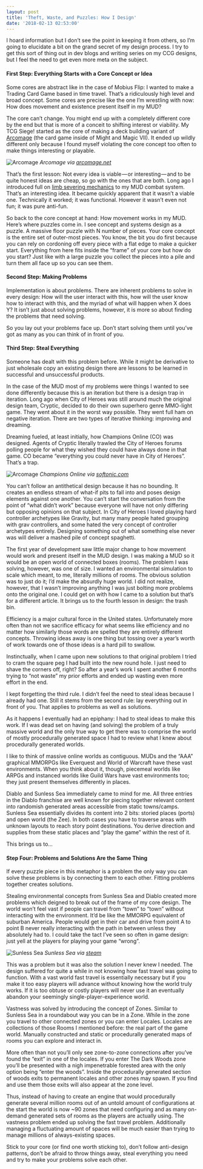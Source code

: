 ```yaml
---
layout: post
title: 'Theft, Waste, and Puzzles: How I Design'
date: '2018-02-13 02:53:00'
---
```


I hoard information but I don’t see the point in keeping it from others, so I’m going to elucidate a bit on the grand secret of my design process. I try to get this sort of thing out in dev blogs and writing series on my CCG designs, but I feel the need to get even more meta on the subject.

#### First Step: Everything Starts with a Core Concept or Idea

Some cores are abstract like in the case of Mobius Flip: I wanted to make a Trading Card Game based in time travel. That’s a ridiculously high level and broad concept. Some cores are precise like the one I’m wrestling with now: How does movement and existence present itself in my MUD?

The core can’t change. You might end up with a completely different core by the end but that is more of a conceit to shifting interest or viability. My TCG Siege! started as the core of making a deck building variant of [Arcomage](https://en.wikipedia.org/wiki/Arcomage) (the card game inside of Might and Magic VII). It ended up wildly different only because I found myself violating the core concept too often to make things interesting or playable.

![Arcomage](/content/images/2018/02/arcomage.jpg)
*Arcomage via [arcomage.net](https://arcomage.net/)*

That’s the first lesson: Not every idea is viable — or interesting — and to be quite honest ideas are cheap, so go with the ones that are both. Long ago I introduced full on [limb severing mechanics](https://mudcoders.com/off-the-cliff-ep1-health-systems-99389be1730) to my MUD combat system. That’s an interesting idea. It became quickly apparent that it wasn’t a viable one. Technically it worked; it was functional. However it wasn’t even not fun; it was pure anti-fun.

So back to the core concept at hand: How movement works in my MUD. Here’s where puzzles come in. I see concept and systems design as a puzzle. A massive floor puzzle with N number of pieces. Your core concept is the entire set of outer-most pieces. You know, the bit you do first because you can rely on cordoning off every piece with a flat edge to make a quicker start. Everything from here fits inside the “frame” of your core but how do you start? Just like with a large puzzle you collect the pieces into a pile and turn them all face up so you can see them.

#### Second Step: Making Problems

Implementation is about problems. There are inherent problems to solve in every design: How will the user interact with this, how will the user know how to interact with this, and the myriad of what will happen when X does Y? It isn’t just about solving problems, however, it is more so about finding the problems that need solving.

So you lay out your problems face up. Don’t start solving them until you’ve got as many as you can think of in front of you.

#### Third Step: Steal Everything

Someone has dealt with this problem before. While it might be derivative to just wholesale copy an existing design there are lessons to be learned in successful and unsuccessful products.

In the case of the MUD most of my problems were things I wanted to see done differently because this is an iteration but there is a design trap in iteration. Long ago when City of Heroes was still around much the original design team, Cryptic, decided to do their own superhero genre MMO-light game. They went about it in the worst way possible. They went full ham on negative iteration. There are two types of iterative thinking: improving and dreaming.

Dreaming fueled, at least initially, how Champions Online (CO) was designed. Agents of Cryptic literally trawled the City of Heroes forums polling people for what they wished they could have always done in that game. CO became “everything you could never have in City of Heroes”. That’s a trap.


![Arcomage](/content/images/2018/02/champions-online.jpg)
*Champions Online via [softonic.com](https://champions-online.en.softonic.com/)*

You can’t follow an antithetical design because it has no bounding. It creates an endless stream of what-if pits to fall into and poses design elements against one another. You can’t start the conversation from the point of “what didn’t work” because everyone will have not only differing but opposing opinions on that subject. In City of Heroes I loved playing hard controller archetypes like Gravity, but many many people hated grouping with grav controllers, and some hated the very concept of controller archetypes entirely. Designing something out of what something else never was will deliver a mashed pile of concept spaghetti.

The first year of development saw little major change to how movement would work and present itself in the MUD design. I was making a MUD so it would be an open world of connected boxes (rooms). The problem I was solving, however, was one of size. I wanted an environmental simulation to scale which meant, to me, literally millions of rooms. The obvious solution was to just do it; I’d make the absurdly huge world. I did not realize, however, that I wasn’t improving anything I was just bolting more problems onto the original one. I could get on with how I came to a solution but that’s for a different article. It brings us to the fourth lesson in design: the trash bin.

Efficiency is a major cultural force in the United states. Unfortunately more often than not we sacrifice efficacy for what seems like efficiency and no matter how similarly those words are spelled they are entirely different concepts. Throwing ideas away is one thing but tossing over a year’s worth of work towards one of those ideas is a hard pill to swallow.

Instinctually, when I came upon new solutions to that original problem I tried to cram the square peg I had built into the new round hole. I just need to shave the corners off, right? So after a year’s work I spent another 6 months trying to “not waste” my prior efforts and ended up wasting even more effort in the end.

I kept forgetting the third rule. I didn’t feel the need to steal ideas because I already had one. Still it stems from the second rule: lay everything out in front of you. That applies to problems as well as solutions.

As it happens I eventually had an epiphany: I had to steal ideas to make this work. If I was dead set on having (and solving) the problem of a truly massive world and the only true way to get there was to comprise the world of mostly procedurally generated space I had to review what I knew about procedurally generated worlds.

I like to think of massive online worlds as contiguous. MUDs and the “AAA” graphical MMORPGs like Everquest and World of Warcraft have these vast environments. When you think about it, though, piecemeal worlds like ARPGs and instanced worlds like Guild Wars have vast environments too; they just present themselves differently in places.

Diablo and Sunless Sea immediately came to mind for me. All three entries in the Diablo franchise are well known for piecing together relevant content into randomish generated areas accessible from static towns/camps. Sunless Sea essentially divides its content into 2 bits: storied places (ports) and open world (the Zee). In both cases you have to traverse areas with unknown layouts to reach story point destinations. You derive direction and supplies from these static places and “play the game” within the rest of it.

This brings us to…

#### Step Four: Problems and Solutions Are the Same Thing

If every puzzle piece in this metaphor is a problem the only way you can solve these problems is by connecting them to each other. Fitting problems together creates solutions.

Stealing environmental concepts from Sunless Sea and Diablo created more problems which deigned to break out of the frame of my core design. The world won’t feel vast if people can travel from “town” to “town” without interacting with the environment. It’d be like the MMORPG equivalent of suburban America. People would get in their car and drive from point A to point B never really interacting with the path in between unless they absolutely had to. I could take the tact I’ve seen so often in game design: just yell at the players for playing your game “wrong”.


![Sunless Sea](/content/images/2018/02/sunless-sea.jpg)
*Sunless Sea via [steam](http://store.steampowered.com/app/304650/SUNLESS_SEA/)*

This was a problem but it was also the solution I never knew I needed. The design suffered for quite a while in not knowing how fast travel was going to function. With a vast world fast travel is essentially necessary but if you make it too easy players will advance without knowing how the world truly works. If it is too obtuse or costly players will never use it an eventually abandon your seemingly single-player-experience world.

Vastness was solved by introducing the concept of Zones. Similar to Sunless Sea in a roundabout way you can be in a Zone. While in the zone you travel to other connected zones or you can enter Locales. Locales are collections of those Rooms I mentioned before: the real part of the game world. Manually constructed and static or procedurally generated maps of rooms you can explore and interact in.

More often than not you’ll only see zone-to-zone connections after you’ve found the “exit” in one of the locales. If you enter The Dark Woods zone you’ll be presented with a nigh impenetrable forested area with the only option being “enter the woods”. Inside the procedurally generated section of woods exits to permanent locales and other zones may spawn. If you find and use them those exits will also appear at the zone level.

Thus, instead of having to create an engine that would procedurally generate several million rooms out of an untold amount of configurations at the start the world is now ~90 zones that need configuring and as many on-demand generated sets of rooms as the players are actually using. The vastness problem ended up solving the fast travel problem. Additionally managing a fluctuating amount of spaces will be much easier than trying to manage millions of always-existing spaces.

Stick to your core (or find one worth sticking to), don’t follow anti-design patterns, don’t be afraid to throw things away, steal everything you need and try to make your problems solve each other.



